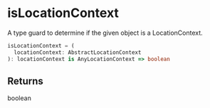 # isLocationContext

A type guard to determine if the given object is a LocationContext.

```typescript
isLocationContext = (
  locationContext: AbstractLocationContext
): locationContext is AnyLocationContext => boolean
```

## Returns
boolean
